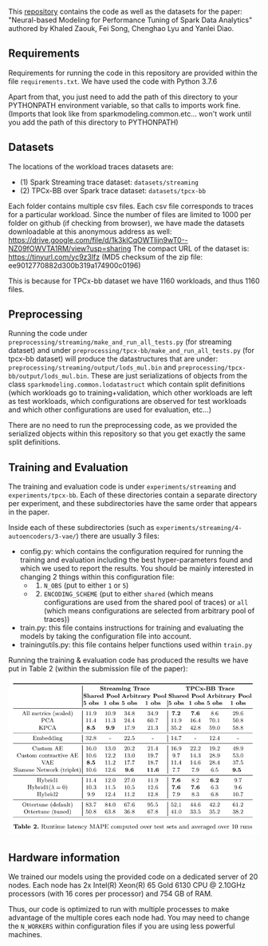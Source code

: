 This [repository](https://github.com/udao-modeling/code) contains the code as
well as the datasets for the paper: "Neural-based Modeling for Performance
Tuning of Spark Data Analytics" authored by Khaled Zaouk, Fei Song, Chenghao Lyu
and Yanlei Diao.


## Requirements
Requirements for running the code in this repository are provided within the
file `requirements.txt`. We have used the code with Python 3.7.6

Apart from that, you just need to add the path of this directory to your
PYTHONPATH environment variable, so that calls to imports work fine. (Imports
that look like from sparkmodeling.common.etc... won't work until you add the
path of this directory to PYTHONPATH)


## Datasets
The locations of the workload traces datasets are:
- (1) Spark Streaming trace dataset: `datasets/streaming`
- (2) TPCx-BB over Spark trace dataset: `datasets/tpcx-bb`

Each folder contains multiple csv files. Each csv file corresponds to traces for
a particular workload. Since the number of files are limited to 1000 per folder
on github (if checking from browser), we have made the datasets downloadable at
this anonymous address as well:
https://drive.google.com/file/d/1k3klCqOWTlijn9wT0--NZ09fOWVTA1RM/view?usp=sharing
The compact URL of the dataset is: https://tinyurl.com/yc9z3lfz (MD5 checksum of
the zip file: ee9012770882d300b319a174900c0196)

This is because for TPCx-bb dataset we have 1160 workloads, and thus 1160 files.


## Preprocessing

Running the code under `preprocessing/streaming/make_and_run_all_tests.py` (for
streaming dataset) and under `preprocessing/tpcx-bb/make_and_run_all_tests.py`
(for tpcx-bb dataset) will produce the datastructures that are under:
`preprocessing/streaming/output/lods_mul.bin` and
`preprocessing/tpcx-bb/output/lods_mul.bin`. These are just serializations of
objects from the class `sparkmodeling.common.lodatastruct` which contain split
definitions (which workloads go to training+validation, which other workloads
are left as test workloads, which configurations are observed for test workloads
and which other configurations are used for evaluation, etc...)

There are no need to run the preprocessing code, as we provided the serialized
objects within this repository so that you get exactly the same split
definitions.


## Training and Evaluation

The training and evaluation code is under `experiments/streaming` and
`experiments/tpcx-bb`. Each of these directories contain a separate directory
per experiment, and these subdirectories have the same order that appears in the
paper.

Inside each of these subdirectories (such as
`experiments/streaming/4-autoencoders/3-vae/`) there are usually 3 files:
- config.py: which contains the configuration required for running the training
  and evaluation including the best hyper-parameters found and which we used to
  report the results. You should be mainly interested in changing 2 things within
  this configuration file:
    * 1) `N_OBS` (put to either `1` or `5`)
    * 2) `ENCODING_SCHEME` (put to either `shared` (which means configurations are used
    from the shared pool of traces) or `all` (which means configurations are selected
    from arbitrary pool of traces))
- train.py: this file contains instructions for training and evaluating the
  models by taking the configuration file into account.
- trainingutils.py: this file contains helper functions used within `train.py`

Running the training & evaluation code has produced the results we have put
in Table 2 (within the submission file of the paper):

![alt text](results.png "Results")


## Hardware information
We trained our models using the provided code on a dedicated server of 20 nodes.
Each node has 2x Intel(R) Xeon(R) 65 Gold 6130 CPU @ 2.10GHz processors (with 16
cores per processor) and 754 GB of RAM.

Thus, our code is optimized to run with multiple processes to make advantage of
the multiple cores each node had. You may need to change the `N_WORKERS` within
configuration files if you are using less powerful machines.